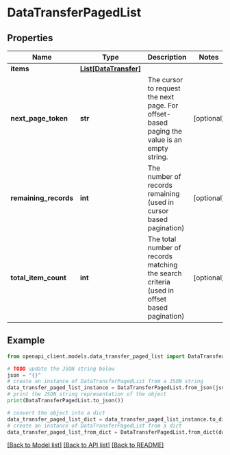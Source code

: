 # DataTransferPagedList


## Properties

Name | Type | Description | Notes
------------ | ------------- | ------------- | -------------
**items** | [**List[DataTransfer]**](DataTransfer.md) |  | 
**next_page_token** | **str** | The cursor to request the next page. For offset-based paging the value is an empty string. | [optional] 
**remaining_records** | **int** | The number of records remaining (used in cursor based pagination) | [optional] 
**total_item_count** | **int** | The total number of records matching the search criteria (used in offset based pagination) | [optional] 

## Example

```python
from openapi_client.models.data_transfer_paged_list import DataTransferPagedList

# TODO update the JSON string below
json = "{}"
# create an instance of DataTransferPagedList from a JSON string
data_transfer_paged_list_instance = DataTransferPagedList.from_json(json)
# print the JSON string representation of the object
print(DataTransferPagedList.to_json())

# convert the object into a dict
data_transfer_paged_list_dict = data_transfer_paged_list_instance.to_dict()
# create an instance of DataTransferPagedList from a dict
data_transfer_paged_list_from_dict = DataTransferPagedList.from_dict(data_transfer_paged_list_dict)
```
[[Back to Model list]](../README.md#documentation-for-models) [[Back to API list]](../README.md#documentation-for-api-endpoints) [[Back to README]](../README.md)


